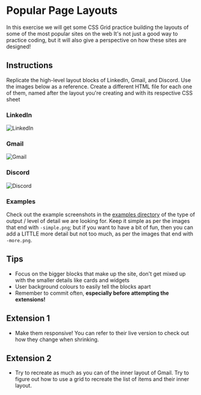 # Popular Page Layouts
In this exercise we will get some CSS Grid practice building the layouts of some of the most popular sites on the web
It's not just a good way to practice coding, but it will also give a perspective on how these sites are designed!

## Instructions
Replicate the high-level layout blocks of LinkedIn, Gmail, and Discord. Use the images below as a reference.  Create a different HTML file for each one of them, named after the layout you're creating and with its respective CSS sheet

### LinkedIn
![LinkedIn](images/linkedin.png)

### Gmail
![Gmail](images/gmail.png)

### Discord
![Discord](images/discord.png)

### Examples
Check out the example screenshots in the [examples directory](examples) of the type of output / level of detail we are looking for. Keep it simple as per the images that end with `-simple.png`; but if you want to have a bit of fun, then you can add a LITTLE more detail but not too much, as per the images that end with `-more.png`.

## Tips
- Focus on the bigger blocks that make up the site, don't get mixed up with the smaller details like cards and widgets
- User background colours to easily tell the blocks apart
- Remember to commit often, **especially before attempting the extensions!**

## Extension 1
- Make them responsive! You can refer to their live version to check out how they change when shrinking.

## Extension 2
- Try to recreate as much as you can of the inner layout of Gmail. Try to figure out how to use a grid to recreate the list of items and their inner layout.
